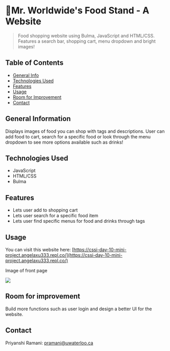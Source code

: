 # 🍹Mr. Worldwide's Food Stand - A Website

> Food shopping website using  Bulma, JavaScript and HTML/CSS. Features a search bar, shopping cart, menu dropdown and bright images!

## Table of Contents
* [General Info](#general-information)
* [Technologies Used](#technologies-used)
* [Features](#features)
* [Usage](#usage)
* [Room for Improvement](#room-for-improvement)
* [Contact](#contact)
<!-- * [License](#license) -->

## General Information
Displays images of food you can shop with tags and descriptions. User can add food to cart, search for a specific food 
or look through the menu dropdown to see more options available such as drinks!

## Technologies Used
- JavaScript
- HTML/CSS
- Bulma


## Features
- Lets user add to shopping cart
- Lets user search for a specific food item
- Lets user find specific menus for food and drinks through tags

## Usage
You can visit this website here: [https://cssi-day-10-mini-project.angelaxu333.repl.co/](https://cssi-day-10-mini-project.angelaxu333.repl.co/)

Image of front page



<img src="https://imgur.com/uffUlkz">


## Room for improvement
Build more functions such as user login and design a better UI for the website.


## Contact
Priyanshi Ramani: pramani@uwaterloo.ca

